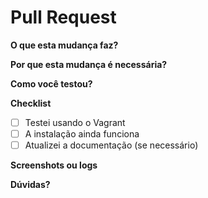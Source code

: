 # Pull Request

**O que esta mudança faz?**
<!-- Explique de forma simples o que sua mudança faz -->

**Por que esta mudança é necessária?**
<!-- Explique por que você acha que esta mudança é importante -->

**Como você testou?**
<!-- Descreva como você validou que está funcionando -->

**Checklist**
- [ ] Testei usando o Vagrant
- [ ] A instalação ainda funciona
- [ ] Atualizei a documentação (se necessário)

**Screenshots ou logs**
<!-- Se sua mudança tem algo visual ou logs importantes, coloque aqui -->

**Dúvidas?**
<!-- Tem alguma dúvida ou precisa de ajuda com algo? -->
